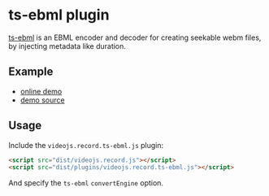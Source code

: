 # ts-ebml plugin

[ts-ebml](https://github.com/legokichi/ts-ebml) is an EBML encoder and decoder
for creating seekable webm files, by injecting metadata like duration.

## Example

- [online demo](https://collab-project.github.io/videojs-record/demo/video-only-ebml.html)
- [demo source](https://github.com/collab-project/videojs-record/blob/master/examples/plugins/video-only-ebml.html)

## Usage

Include the `videojs.record.ts-ebml.js` plugin:

```html
<script src="dist/videojs.record.js"></script>
<script src="dist/plugins/videojs.record.ts-ebml.js"></script>
```

And specify the `ts-ebml` `convertEngine` option.
